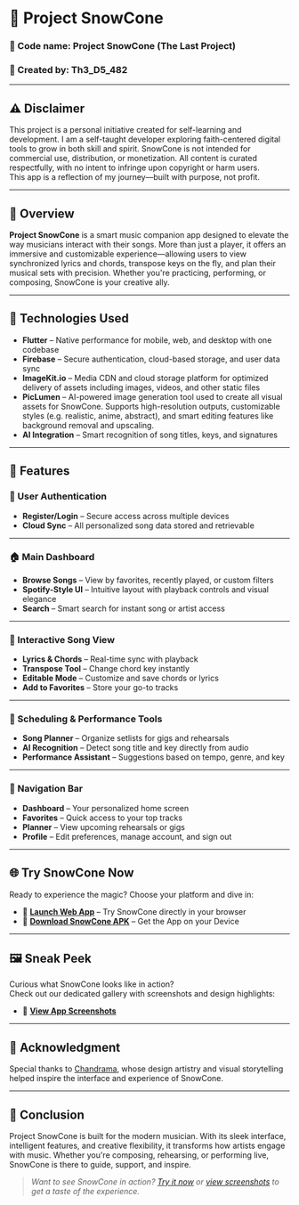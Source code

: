 # 🎵 Project SnowCone

### 🔐 Code name: Project SnowCone (The Last Project)  
### 👤 Created by: Th3_D5_482  

---

## ⚠️ Disclaimer  
This project is a personal initiative created for self-learning and development. I am a self-taught developer exploring faith-centered digital tools to grow in both skill and spirit. SnowCone is not intended for commercial use, distribution, or monetization. All content is curated respectfully, with no intent to infringe upon copyright or harm users.  
This app is a reflection of my journey—built with purpose, not profit.

---

## 📘 Overview  
**Project SnowCone** is a smart music companion app designed to elevate the way musicians interact with their songs. More than just a player, it offers an immersive and customizable experience—allowing users to view synchronized lyrics and chords, transpose keys on the fly, and plan their musical sets with precision. Whether you're practicing, performing, or composing, SnowCone is your creative ally.

---

## 🧰 Technologies Used  
- **Flutter** – Native performance for mobile, web, and desktop with one codebase  
- **Firebase** – Secure authentication, cloud-based storage, and user data sync  
- **ImageKit.io** – Media CDN and cloud storage platform for optimized delivery of assets including images, videos, and other static files  
- **PicLumen** – AI-powered image generation tool used to create all visual assets for SnowCone. Supports high-resolution outputs, customizable styles (e.g. realistic, anime, abstract), and smart editing features like background removal and upscaling.  
- **AI Integration** – Smart recognition of song titles, keys, and signatures  

---

## 🚀 Features  

### 🔐 User Authentication  
- **Register/Login** – Secure access across multiple devices  
- **Cloud Sync** – All personalized song data stored and retrievable  

---

### 🏠 Main Dashboard  
- **Browse Songs** – View by favorites, recently played, or custom filters  
- **Spotify-Style UI** – Intuitive layout with playback controls and visual elegance  
- **Search** – Smart search for instant song or artist access  

---

### 🎼 Interactive Song View  
- **Lyrics & Chords** – Real-time sync with playback  
- **Transpose Tool** – Change chord key instantly  
- **Editable Mode** – Customize and save chords or lyrics  
- **Add to Favorites** – Store your go-to tracks  

---

### 📅 Scheduling & Performance Tools  
- **Song Planner** – Organize setlists for gigs and rehearsals  
- **AI Recognition** – Detect song title and key directly from audio  
- **Performance Assistant** – Suggestions based on tempo, genre, and key  

---

### 🧭 Navigation Bar  
- **Dashboard** – Your personalized home screen  
- **Favorites** – Quick access to your top tracks  
- **Planner** – View upcoming rehearsals or gigs  
- **Profile** – Edit preferences, manage account, and sign out  

---

## 🌐 Try SnowCone Now  

Ready to experience the magic? Choose your platform and dive in:

- 🔗 **[Launch Web App](https://th3d5482snowcone.netlify.app)** – Try SnowCone directly in your browser  
- 📱 **[Download SnowCone APK](https://github.com/Th3-D5-482/Project-SnowCone/releases/tag/V1.0.0/app-debug.apk)** – Get the App on your Device  

---

## 🖼️ Sneak Peek  

Curious what SnowCone looks like in action?  
Check out our dedicated gallery with screenshots and design highlights:

- 📸 **[View App Screenshots](screenshots.md)**  

---

## 🙏 Acknowledgment  
Special thanks to [Chandrama](https://www.figma.com/@chandrama), whose design artistry and visual storytelling helped inspire the interface and experience of SnowCone.

---

## 🎯 Conclusion  
Project SnowCone is built for the modern musician. With its sleek interface, intelligent features, and creative flexibility, it transforms how artists engage with music. Whether you're composing, rehearsing, or performing live, SnowCone is there to guide, support, and inspire.

> _Want to see SnowCone in action? [Try it now](https://th3d5482snowcone.netlify.app) or [view screenshots](screenshots.md) to get a taste of the experience._
